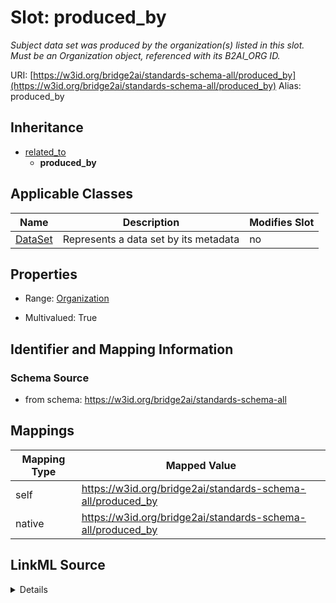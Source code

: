 

# Slot: produced_by 


_Subject data set was produced by the organization(s) listed in this slot. Must be an Organization object, referenced with its B2AI_ORG ID._





URI: [https://w3id.org/bridge2ai/standards-schema-all/produced_by](https://w3id.org/bridge2ai/standards-schema-all/produced_by)
Alias: produced_by


## Inheritance

* [related_to](related_to.md)
    * **produced_by**






## Applicable Classes

| Name | Description | Modifies Slot |
| --- | --- | --- |
| [DataSet](DataSet.md) | Represents a data set by its metadata |  no  |







## Properties

* Range: [Organization](Organization.md)

* Multivalued: True





## Identifier and Mapping Information







### Schema Source


* from schema: https://w3id.org/bridge2ai/standards-schema-all




## Mappings

| Mapping Type | Mapped Value |
| ---  | ---  |
| self | https://w3id.org/bridge2ai/standards-schema-all/produced_by |
| native | https://w3id.org/bridge2ai/standards-schema-all/produced_by |




## LinkML Source

<details>
```yaml
name: produced_by
description: Subject data set was produced by the organization(s) listed in this slot.
  Must be an Organization object, referenced with its B2AI_ORG ID.
from_schema: https://w3id.org/bridge2ai/standards-schema-all
rank: 1000
is_a: related_to
domain: DataSet
inherited: true
alias: produced_by
domain_of:
- DataSet
range: Organization
multivalued: true

```
</details>